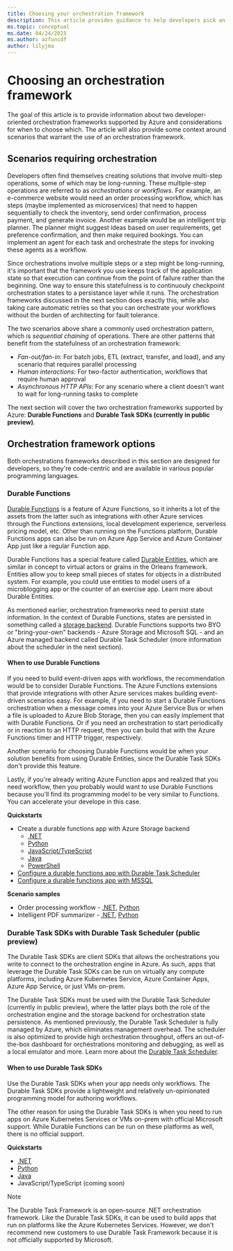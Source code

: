 ```yaml
---
title: Choosing your orchestration framework
description: This article provides guidance to help developers pick an orchestration framework.
ms.topic: conceptual
ms.date: 04/24/2025
ms.author: azfuncdf
author: lilyjma
---
```


# Choosing an orchestration framework

The goal of this article is to provide information about two developer-oriented orchestration frameworks supported by Azure and considerations for when to choose which. The article will also provide some context around scenarios that warrant the use of an orchestration framework. 

## Scenarios requiring orchestration 
Developers often find themselves creating solutions that involve multi-step operations, some of which may be long-running. These multiple-step operations are referred to as *orchestrations* or *workflows*. For example, an e-commerce website would need an order processing workflow, which has steps (maybe implemented as microservices) that need to happen sequentially to check the inventory, send order confirmation, process payment, and generate invoice. Another example would be an intelligent trip planner. The planner might suggest ideas based on user requirements, get preference confirmation, and then make required bookings. You can implement an agent for each task and orchestrate the steps for invoking these agents as a workflow.

Since orchestrations involve multiple steps or a step might be long-running, it's important that the framework you use keeps track of the application state so that execution can continue from the point of failure rather than the beginning. One way to ensure this statefulness is to continuouly checkpoint orchestration states to a persistance layer while it runs. The orchestration frameworks discussed in the next section does exactly this, while also taking care automatic retries so that you can orchestrate your workflows without the burden of architecting for fault tolerance. 

The two scenarios above share a commonly used orchestration pattern, which is *sequential chaining* of operations. There are other patterns that benefit from the statefulness of an orchestration framework: 
- *Fan-out/fan-in*: For batch jobs, ETL (extract, transfer, and load), and any scenario that requires parallel processing 
- *Human interactions*: For two-factor authentication, workflows that require human approval 
- *Asynchronous HTTP APIs*: For any scenario where a client doesn't want to wait for long-running tasks to complete 

The next section will cover the two orchestration frameworks supported by Azure: **Durable Functions** and **Durable Task SDKs (currently in public preview)**. 

## Orchestration framework options 
Both orchestrations frameworks described in this section are designed for developers, so they're code-centric and are available in various popular programming languages. 

### Durable Functions 
[Durable Functions](../durable-functions-overview.md) is a feature of Azure Functions, so it inherits a lot of the assets from the latter such as integrations with other Azure services through the Functions extensions, local development experience, serverless pricing model, etc. Other than running on the Functions platform, Durable Functions apps can also be run on Azure App Service and Azure Container App just like a regular Function app. 

Durable Functions has a special feature called [Durable Entities](../durable-functions-entities.md), which are similar in concept to virtual actors or grains in the Orleans framework. Entities allow you to keep small pieces of states for objects in a distributed system. For example, you could use entities to model users of a microblogging app or the counter of an exercise app. Learn more about Durable Entities. 

As mentioned earlier, orchestration frameworks need to persist state information. In the context of Durable Functions, states are persisted in something called a [storage backend](../durable-functions-storage-providers.md). Durable Functions supports two BYO or "bring-your-own" backends - Azure Storage and Microsoft SQL - and an Azure managed backend called Durable Task Scheduler (more information about the scheduler in the next section). 

#### When to use Durable Functions
If you need to build event-driven apps with workflows, the recommendation would be to consider Durable Functions. The Azure Functions extensions that provide integrations with other Azure services makes building event-driven scenarios easy. For example, if you need to start a Durable Functions orchestration when a message comes into your Azure Service Bus or when a file is uploaded to Azure Blob Storage, then you can easily implement that with Durable Functions. Or if you need an orchestration to start periodically or in reaction to an HTTP request, then you can build that with the Azure Functions timer and HTTP trigger, respectively. 

Another scenario for choosing Durable Functions would be when your solution benefits from using Durable Entities, since the Durable Task SDKs don't provide this feature. 

Lastly, if you're already writing Azure Function apps and realized that you need workflow, then you probably would want to use Durable Functions because you'll find its programming model to be very similar to Functions. You can accelerate your develope in this case. 

**Quickstarts** 
- Create a durable functions app with Azure Storage backend
    - [.NET](../durable-functions-isolated-create-first-csharp.md)
    - [Python](../quickstart-python-vscode.md)
    - [JavaScript/TypeScript](../quickstart-js-vscode.md)
    - [Java](../quickstart-java.md)
    - [PowerShell](../quickstart-powershell-vscode.md)
- [Configure a durable functions app with Durable Task Scheduler](./quickstart-durable-task-scheduler.md)
- [Configure a durable functions app with MSSQL](../quickstart-mssql.md)

**Scenario samples**
- Order processing workflow - [.NET](https://learn.microsoft.com/samples/azure-samples/durable-functions-order-processing/durable-func-order-processing/), [Python](https://learn.microsoft.com/samples/azure-samples/durable-functions-order-processing-python/durable-func-order-processing-py/)
- Intelligent PDF summarizer - [.NET](https://learn.microsoft.com/samples/azure-samples/intelligent-pdf-summarizer-dotnet/durable-func-pdf-summarizer-csharp/), [Python](https://learn.microsoft.com/samples/azure-samples/intelligent-pdf-summarizer/durable-func-pdf-summarizer/)

### Durable Task SDKs with Durable Task Scheduler (public preview)
The Durable Task SDKs are client SDKs that allows the orchestrations you write to connect to the orchestration engine in Azure. As such, apps that leverage the Durable Task SDKs can be run on virtually any compute platforms, including Azure Kubernetes Service, Azure Container Apps, Azure App Service, or just VMs on-prem. 

The Durable Task SDKs must be used with the Durable Task Scheduler (currently in public preview), where the latter plays both the role of the orchestration engine and the storage backend for orchestration state persistence. As mentioned previously, the Durable Task Scheduler is fully managed by Azure, which eliminates management overhead. The scheduler is also optimized to provide high orchestration throughput, offers an out-of-the-box dashboard for orchestrations monitoring and debugging, as well as a local emulator and more. Learn more about the [Durable Task Scheduler](./durable-task-scheduler.md). 

#### When to use Durable Task SDKs
Use the Durable Task SDKs when your app needs only workflows. The Durable Task SDKs provide a lightweight and relatively un-opinionated programming model for authoring workflows. 

The other reason for using the Durable Task SDKs is when you need to run apps on Azure Kubernetes Services or VMs on-prem with official Microsoft support. While Durable Functions can be run on these platforms as well, there is no official support. 

**Quickstarts** 
- [.NET](./quickstart-portable-durable-task-sdks.md)
- [Python]((./quickstart-portable-durable-task-sdks.md))
- [Java](./quickstart-portable-durable-task-sdks.md) 
- JavaScript/TypeScript (coming soon)

>[!NOTE]
>The Durable Task Framework is an open-source .NET orchestration framework. Like the Durable Task SDKs, it can be used to build apps that run on platforms like the Azure Kubernetes Services. However, we don't recommend new customers to use Durable Task Framework because it is not officially supported by Microsoft. 





